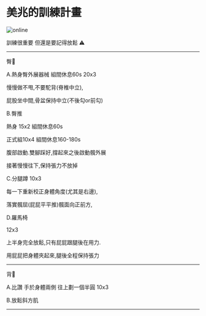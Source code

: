 
<html>
  <head>
    <meta charset="UTF-8">
   
  </head>
  <body>
    <h1>美兆的訓練計畫</h1>
    <img src="https://custom-images.strikinglycdn.com/res/hrscywv4p/image/upload/c_limit,fl_lossy,h_600,w_800,f_auto,q_auto/6854615/492705_919805.jpeg" alt="online">
    <p>訓練很重要 但還是要記得放鬆 ⚠️</p>
    <hr>
    <p>臀🍑</p>
    <p>A.熱身臀外展器械 組間休息60s 20x3</p>
    <p>慢慢做不甩,不要駝背(脊椎中立),</p>
    <p>屁股坐中間,骨盆保持中立(不後勾or前勾)</p>
    <p>B.臀推 </p>
    <p>    熱身 15x2 組間休息60s</p>
    <p>    正式組10x4 組間休息160-180s</p>
    <p>腹部啟動.雙腳踩好,撐起來之後啟動髖外展</p>
    <p>接著慢慢往下,保持張力不放掉</p>
    <p>C.分腿蹲 10x3</p>
    <p>每一下重新校正身體角度(尤其是右邊),</p>
    <p>落實髖屈(屁屁平平推)髖面向正前方,</p>
    <p>D.羅馬椅</p>
    <p>12x3</p>
    <p>上半身完全放鬆,只有屁屁跟腿後在用力.</p>
    <p>用屁屁把身體夾起來,腿後全程保持張力</p>
    <hr>
</body>
</html>
  <p>背🐚</p>
<p>A.比讚 手於身體兩側 往上劃一個半圓 10x3<p>
   <p> B.放鬆斜方肌<p>
   <hr>
